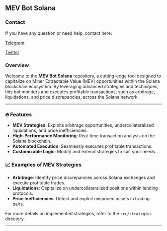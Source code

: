 ## MEV Bot Solana

### Contact

If you have any question or need help, contact here:

[Telegram](https://t.me/shiny0103)

[Twitter](https://x.com/0xTan1319)

### Overview

Welcome to the **MEV Bot Solana** repository, a cutting-edge tool designed to capitalize on Miner Extractable Value (MEV) opportunities within the Solana blockchain ecosystem. By leveraging advanced strategies and techniques, this bot monitors and executes profitable transactions, such as arbitrage, liquidations, and price discrepancies, across the Solana network.

---

### 🔥 Features
- **MEV Strategies**: Exploits arbitrage opportunities, undercollateralized liquidations, and price inefficiencies.
- **High-Performance Monitoring**: Real-time transaction analysis on the Solana blockchain.
- **Automated Execution**: Seamlessly executes profitable transactions.
- **Customizable Logic**: Modify and extend strategies to suit your needs.

### 📈 Examples of MEV Strategies

- **Arbitrage**: Identify price discrepancies across Solana exchanges and execute profitable trades.
- **Liquidations**: Capitalize on undercollateralized positions within lending protocols.
- **Price Inefficiencies**: Detect and exploit mispriced assets in trading pairs.

For more details on implemented strategies, refer to the `src/strategies` directory.

---
